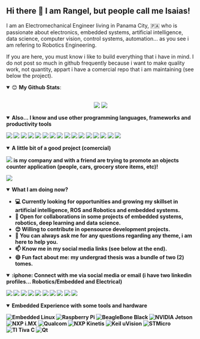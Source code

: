 ## Hi there 👋 I am Rangel, but people call me Isaias! 

I am an Electromechanical Engineer living in Panama City, :panama: who is passionate about electronics, embedded systems, artificial intelligence, data science, computer vision, control systems, automation... as you see i am refering to Robotics Engineering.

If you are here, you must know i like to build everything that i have in mind.  I do not post so much in github frequently because i want to make quality work, not quantity, appart i have a comercial repo that i am maintaining (see below the project).

<details open>
 <summary> 😊 <b>My Github Stats</b>: </summary>
<br>
<p align = "center">
  <img src = "https://github-readme-stats.vercel.app/api?username=ranjitkathiriya&show_icons=true&theme=dracula">
  <img src = "https://github-readme-stats.vercel.app/api/top-langs/?username=ranjitkathiriya&hide=Jupyter%20Notebook,html&theme=gruvbox">
</p>
</details>

<details open>
<summary> <b>Also... I know and use other programming languages, frameworks and productivity tools<b></summary>

<p align = "center">

[<img src="https://img.shields.io/badge/-OpenCV-90d615?style=for-the-badge&logo=opencv&logoColor=white"/>]()
[<img src="https://img.shields.io/badge/-Python-FFD43B?style=for-the-badge&logo=python&logoColor=white&labelColor=4B8BBE" />]() 
[<img src="https://img.shields.io/badge/-Pytorch-E23D5B?style=for-the-badge&logo=pytorch&logoColor=white" />]()
[<img src="https://img.shields.io/badge/-Tensorflow-FF6F00?style=for-the-badge&logo=Tensorflow&logoColor=yellow1&labelColor=CCCCCC" />]()
[<img src="https://img.shields.io/badge/-OpenVINO-b51883?style=for-the-badge&logo=openvino&logoColor=white"/>]()
[<img src="https://img.shields.io/badge/-Jupyter%20Notebooks-c78f02?style=for-the-badge&logo=jupyter&logoColor=white"/>]()
[<img src="https://img.shields.io/badge/-Shell-526085?style=for-the-badge&logo=shell&logoColor=white"/>]()
[<img src="https://img.shields.io/badge/-Visual%20Studio%20Code-23A9F2?style=for-the-badge&logo=Visual%20Studio%20Code&logoColor=white"/>]()
[<img src="https://img.shields.io/badge/-Github-181717?style=for-the-badge&logo=GitHub&logoColor=white"/>]()
[<img src="https://img.shields.io/badge/-Git-F44D27?style=for-the-badge&logo=Git&logoColor=white"/>]()
[<img src="https://img.shields.io/badge/Java-red?style=for-the-badge&logo=java&logoColor=white&labelColor=red">]()
[<img src="https://img.shields.io/badge/-JavaScript-42B883?style=for-the-badge&logo=javascript"/>]()
[<img src="https://img.shields.io/badge/-MySQL-F29111?style=for-the-badge&logo=MySQL&logoColor=white"/>]()
[<img src="https://img.shields.io/badge/-HTML5-E34F26?style=for-the-badge&logo=HTML5&logoColor=white"/>]()
[<img src="https://img.shields.io/badge/-Slack-E01563?style=for-the-badge&logo=Slack&logoColor=white"/>]()
[<img src="https://img.shields.io/badge/-LabVIEW-181717?style=for-the-badge&logo=labview&logoColor=white"/>]()

</p>

</details>

<details open>
<summary> <b> A little bit of a good project (comercial)<b></summary>

</p>

[<img src="https://img.shields.io/badge/daqsys-informational" />](http://daqsyspty.com/) is my company and with a friend are trying to promote an objects counter application (people, cars, grocery store items, etc)!

</p>

<p align="center">

[<img src= "https://img.youtube.com/vi/FK6pzC6wRYo/0.jpg" />](https://youtu.be/FK6pzC6wRYo)

</p>

</details>


<details open>
<summary> <b> What I am doing now? <b></summary>

<p>

- 💻 Currently looking for opportunities and growing my skillset in artificial intelligence, ROS and Robotics and embedded systems.
- 🤝 Open for collaborations in some projects of embedded systems, robotics, deep learning and data science.
- 😊 Willing to contribute in opensource development projects.
- 💬 You can always ask me for any questions regarding any theme, i am here to help you.
- 📫 Know me in my social media links (see below at the end).
- 😄 Fun fact about me: my undergrad thesis was a bundle of two (2) tomes.

</p>

</details>


<details open>
<summary> :iphone: <b>Connect with me via social media or email (i have two linkedin profiles... Robotics/Embedded and Electrical) <b></summary>

<p align = "center">

[<img src="https://img.shields.io/badge/linkedin-%230077B5.svg?&style=for-the-badge&logo=linkedin&logoColor=white" />](https://www.linkedin.com/in/riawa)
[<img src="https://img.shields.io/badge/telegram-2CA5E0?style=for-the-badge&logo=telegram&logoColor=white"/>](https://t.me/issaiass)
[<img src="https://img.shields.io/badge/instagram-%23E4405F.svg?&style=for-the-badge&logo=instagram&logoColor=white">](https://www.instagram.com/daqsyspty/)
[<img src="https://img.shields.io/badge/twitter-%231DA1F2.svg?&style=for-the-badge&logo=twitter&logoColor=white" />](https://twitter.com/daqsyspty) 
[<img src ="https://img.shields.io/badge/facebook-%233b5998.svg?&style=for-the-badge&logo=facebook&logoColor=white%22">](https://www.facebook.com/daqsyspty)
[<img src="https://img.shields.io/badge/linkedin-%230077B5.svg?&style=for-the-badge&logo=linkedin&logoColor=white" />](https://www.linkedin.com/in/riawe)
[<img src="https://img.shields.io/badge/tiktok-%23000000.svg?&style=for-the-badge&logo=tiktok&logoColor=white" />](https://www.linkedin.com/in/riawe)
[<img src="https://img.shields.io/badge/whatsapp-%23075e54.svg?&style=for-the-badge&logo=whatsapp&logoColor=white" />](https://wa.me/50766168542?text=Hello%20Rangel)
[<img src="https://img.shields.io/badge/hotmail-%23ffbb00.svg?&style=for-the-badge&logo=hotmail&logoColor=white" />](mailto:issaiass@hotmail.com)
[<img src="https://img.shields.io/badge/gmail-%23D14836.svg?&style=for-the-badge&logo=gmail&logoColor=white" />](mailto:riawalles@gmail.com)

</p>

</details>

<details open>
<summary> <b>Embedded Experience with some tools and hardware<b></summary>
<p align = "center">

![Embedded Linux](https://img.shields.io/badge/-Embedded%20Linux-000000?style=flat&logo=linux)
![Raspberry Pi](https://img.shields.io/badge/-Raspberry%20Pi-000000?style=flat&logo=raspberry&logoColor=00599C)
![BeagleBone Black](https://img.shields.io/badge/-Beaglebone%20Black-000000?style=flat&logo=ti)
![NVIDIA Jetson](https://img.shields.io/badge/-NVIDIA%20Jetson-000000?style=flat&logo=nvidia)
![NXP i.MX](https://img.shields.io/badge/-NXP%20i.MX-000000?style=flat&logo=nxp&logoColor=007396)
![Qualcom](https://img.shields.io/badge/-Qualcom%20820-000000?style=flat&logo=qualcomlogoColor=007396)
![NXP Kinetis](https://img.shields.io/badge/-NXP%20Kinetis-000000?style=flat&logo=nxp)
![Keil uVision](https://img.shields.io/badge/-Keil%20uVision-000000?style=flat&logo=keil)
![STMicro](https://img.shields.io/badge/-STMicro-000000?style=flat&logo=stmicro)
![TI Tiva C](https://img.shields.io/badge/-TI%20Tiva%20C-000000?style=flat&logo=ti)
![Qt](https://img.shields.io/badge/-Qt-000000?style=flat&logo=qt)

</p>
</details>
